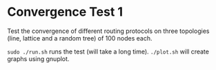 # Convergence Test 1

Test the convergence of different routing protocols on three topologies (line, lattice and a random tree) of 100 nodes each.

`sudo ./run.sh` runs the test (will take a long time).
`./plot.sh` will create graphs using gnuplot.
